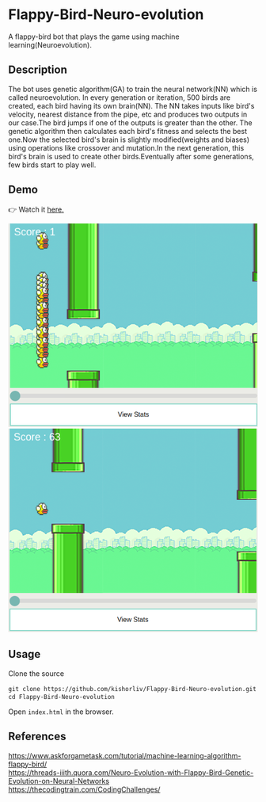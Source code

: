 # Flappy-Bird-Neuro-evolution
A flappy-bird bot that plays the game using machine learning(Neuroevolution).

## Description
The bot uses genetic algorithm(GA) to train the neural network(NN) which is called neuroevolution. In every generation or iteration, 500 birds are created, each bird having its own brain(NN). The NN takes inputs like bird's velocity, nearest distance from the pipe, etc and produces two outputs in our case.The bird jumps if one of the outputs is greater than the other. The genetic algorithm then calculates each bird's fitness and selects the best one.Now the selected bird's brain is slightly modified(weights and biases) using operations like crossover and mutation.In the next generation, this bird's brain is used to create other birds.Eventually after some generations, few birds start to play well.

## Demo
👉 Watch it <a href="https://kishorliv.github.io/js-experiments/FlappyBotML/index.html">here.</a>
<br>

<img src="https://github.com/kishorliv/Flappy-Bird-Neuro-evolution/blob/master/images/screenshots/flappyOne.png">
<img src="https://github.com/kishorliv/Flappy-Bird-Neuro-evolution/blob/master/images/screenshots/flappyTwo.png">

## Usage
Clone the source
```
git clone https://github.com/kishorliv/Flappy-Bird-Neuro-evolution.git
cd Flappy-Bird-Neuro-evolution
```
Open ```index.html``` in the browser.

## References
<a href="https://www.askforgametask.com/tutorial/machine-learning-algorithm-flappy-bird/">https://www.askforgametask.com/tutorial/machine-learning-algorithm-flappy-bird/</a>
<br>
<a href="https://threads-iiith.quora.com/Neuro-Evolution-with-Flappy-Bird-Genetic-Evolution-on-Neural-Networks">https://threads-iiith.quora.com/Neuro-Evolution-with-Flappy-Bird-Genetic-Evolution-on-Neural-Networks</a>
<br>
<a href="https://thecodingtrain.com/CodingChallenges/">https://thecodingtrain.com/CodingChallenges/</a>
